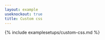 ```yaml
---
layout: example
useknockout: true
title: Custom css
---
```


{% include examplesetups/custom-css.md %}